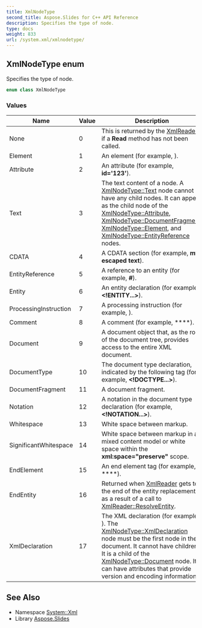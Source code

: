 ```yaml
---
title: XmlNodeType
second_title: Aspose.Slides for C++ API Reference
description: Specifies the type of node.
type: docs
weight: 833
url: /system.xml/xmlnodetype/
---
```

## XmlNodeType enum


Specifies the type of node.

```cpp
enum class XmlNodeType
```

### Values

| Name | Value | Description |
| --- | --- | --- |
| None | 0 | This is returned by the [XmlReader](../xmlreader/) if a **Read** method has not been called. |
| Element | 1 | An element (for example, **<item>**). |
| Attribute | 2 | An attribute (for example, **id='123'**). |
| Text | 3 | The text content of a node. A [XmlNodeType::Text](./) node cannot have any child nodes. It can appear as the child node of the [XmlNodeType::Attribute](./), [XmlNodeType::DocumentFragment](./), [XmlNodeType::Element](./), and [XmlNodeType::EntityReference](./) nodes. |
| CDATA | 4 | A CDATA section (for example, **my escaped text**). |
| EntityReference | 5 | A reference to an entity (for example, **&num;**). |
| Entity | 6 | An entity declaration (for example, **<!ENTITY...>**). |
| ProcessingInstruction | 7 | A processing instruction (for example, **<?pi test?>**). |
| Comment | 8 | A comment (for example, ****). |
| Document | 9 | A document object that, as the root of the document tree, provides access to the entire XML document. |
| DocumentType | 10 | The document type declaration, indicated by the following tag (for example, **<!DOCTYPE...>**). |
| DocumentFragment | 11 | A document fragment. |
| Notation | 12 | A notation in the document type declaration (for example, **<!NOTATION...>**). |
| Whitespace | 13 | White space between markup. |
| SignificantWhitespace | 14 | White space between markup in a mixed content model or white space within the **xml:space=\"preserve\"** scope. |
| EndElement | 15 | An end element tag (for example, ****). |
| EndEntity | 16 | Returned when [XmlReader](../xmlreader/) gets to the end of the entity replacement as a result of a call to [XmlReader::ResolveEntity](../xmlreader/resolveentity/). |
| XmlDeclaration | 17 | The XML declaration (for example, **<?xml version='1.0'?>**). The [XmlNodeType::XmlDeclaration](./) node must be the first node in the document. It cannot have children. It is a child of the [XmlNodeType::Document](./) node. It can have attributes that provide version and encoding information. |

## See Also

* Namespace [System::Xml](../)
* Library [Aspose.Slides](../../)